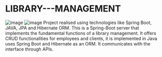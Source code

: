 # LIBRARY---MANAGEMENT
![image](https://github.com/DianaSerban03/LIBRARY---MANAGEMENT---backend/assets/103881695/7707d5b0-e923-4d5c-8c1a-e49cd0fa897a)
![image](https://github.com/DianaSerban03/LIBRARY---MANAGEMENT---backend/assets/103881695/d530fdaf-bfcd-4121-bb13-70ba78f2ab3d)
Project realised using technologies like Spring Boot, JAVA, JPA and Hibernate ORM.
This is a Spring-Boot server that implements the fundamental functions of a library management. It offers CRUD functionalities for employees and clients, it is implemented in Java uses Spring Boot and Hibernate as an ORM. It communicates with the interface through APIs.
